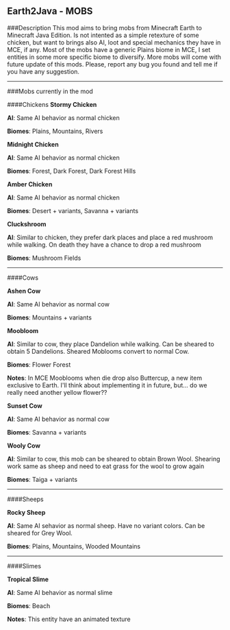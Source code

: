 ## Earth2Java - MOBS

###Description
This mod aims to bring mobs from Minecraft Earth to Minecraft Java Edition. Is not intented as a simple retexture of some chicken, but want to brings also AI, loot and special mechanics they have in MCE, if any.
Most of the mobs have a generic Plains biome in MCE, I set entities in some more specific biome to diversify.
More mobs will come with future update of this mods. 
Please, report any bug you found and tell me if you have any suggestion.

---
###Mobs currently in the mod


####Chickens
**Stormy Chicken**

**AI**: Same AI behavior as normal chicken

**Biomes**: Plains, Mountains, Rivers

**Midnight Chicken**

**AI**: Same AI behavior as normal chicken

**Biomes**: Forest, Dark Forest, Dark Forest Hills

**Amber Chicken**

**AI**: Same AI behavior as normal chicken

**Biomes**: Desert + variants, Savanna + variants

**Cluckshroom**

**AI**: Similar to chicken, they prefer dark places and place a red mushroom while walking. On death they have a chance to drop a red mushroom

**Biomes**: Mushroom Fields

---

####Cows

**Ashen Cow**

**AI**: Same AI behavior as normal cow

**Biomes**: Mountains + variants

**Moobloom**

**AI**: Similar to cow, they place Dandelion while walking. Can be sheared to obtain 5 Dandelions. Sheared Moblooms convert to normal Cow.

**Biomes**: Flower Forest

**Notes**: In MCE Mooblooms when die drop also Buttercup, a new item exclusive to Earth. I'll think about implementing it in future, but... do we really need another yellow flower??

**Sunset Cow**

**AI**: Same AI behavior as normal cow

**Biomes**: Savanna + variants

**Wooly Cow**

**AI**: Similar to cow, this mob can be sheared to obtain Brown Wool. Shearing work same as sheep and need to eat grass for the wool to grow again

**Biomes**: Taiga + variants

---

####Sheeps

**Rocky Sheep**

**AI**: Same AI sehavior as normal sheep. Have no variant colors. Can be sheared for Grey Wool.

**Biomes**:  Plains, Mountains, Wooded Mountains

---

####Slimes

**Tropical Slime**

**AI**: Same AI behavior as normal slime

**Biomes**: Beach

**Notes**: This entity have an animated texture